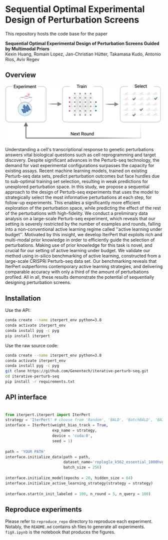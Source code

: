 # Sequential Optimal Experimental Design of Perturbation Screens

This repository hosts the code base for the paper

**Sequential Optimal Experimental Design of Perturbation Screens Guided by Multimodal Priors**\
Kexin Huang, Romain Lopez, Jan-Christian Hütter, Takamasa Kudo, Antonio Rios, Aviv Regev


## Overview

<p align="center"><img src="https://github.com/Genentech/iterative-perturb-seq/blob/master/img/illustration.png" alt="logo" width="800px" /></p>

Understanding a cell's transcriptional response to genetic perturbations answers vital biological questions such as cell reprogramming and target discovery. Despite significant advances in the Perturb-seq technology, the demand for vast experimental configurations surpasses the capacity for existing assays. Recent machine learning models, trained on existing Perturb-seq data sets, predict perturbation outcomes but face hurdles due to sub-optimal training set selection, resulting in weak predictions for unexplored perturbation space. In this study, we propose a sequential approach to the design of Perturb-seq experiments that uses the model to strategically select the most informative perturbations at each step, for follow-up experiments. This enables a significantly more efficient exploration of the perturbation space, while predicting the effect of the rest of the perturbations with high-fidelity. We conduct a preliminary data analysis on a large-scale Perturb-seq experiment, which reveals that our setting is severely restricted by the number of examples and rounds, falling into a non-conventional active learning regime called ''active learning under budget''. Motivated by this insight, we develop IterPert that exploits rich and multi-modal prior knowledge in order to efficiently guide the selection of perturbations. Making use of prior knowledge for this task is novel, and crucial for our setting of active learning under budget. We validate our method using in-silico benchmarking of active learning, constructed from a large-scale CRISPRi Perturb-seq data set. Our benchmarking reveals that IterPert outperforms contemporary active learning strategies, and delivering comparable accuracy with only a third of the amount of perturbations profiled. All in all, these results demonstrate the potential of sequentially designing perturbation screens.



## Installation

Use the API:

```bash
conda create --name iterpert_env python=3.8
conda activate iterpert_env
conda install pyg -c pyg
pip install iterpert
```

Use the raw source code:

```bash
conda create --name iterpert_env python=3.8
conda activate iterpert_env
conda install pyg -c pyg
git clone https://github.com/Genentech/iterative-perturb-seq.git
cd iterative-perturb-seq
pip install -r requirements.txt
```

## API interface

```python

from iterpert.iterpert import IterPert
strategy = 'IterPert' # choose from 'Random', 'BALD', 'BatchBALD', 'BAIT', 'ACS-FW', 'Core-Set', 'BADGE', 'LCMD', 'IterPert'
interface = IterPert(weight_bias_track = True, 
                     exp_name = strategy,
                     device = 'cuda:0', 
                     seed = 1)

path = 'YOUR PATH'
interface.initialize_data(path = path,
                          dataset_name='replogle_k562_essential_1000hvg',
                          batch_size = 256)

interface.initialize_model(epochs = 20, hidden_size = 64)
interface.initialize_active_learning_strategy(strategy = strategy)

interface.start(n_init_labeled = 100, n_round = 5, n_query = 100)

```

## Reproduce experiments

Please refer to `reproduce_repo` directory to reproduce each experiment. Notably, the `README.md` contains sh files to generate all experiments. `figX.ipynb` is the notebook that produces the figures.